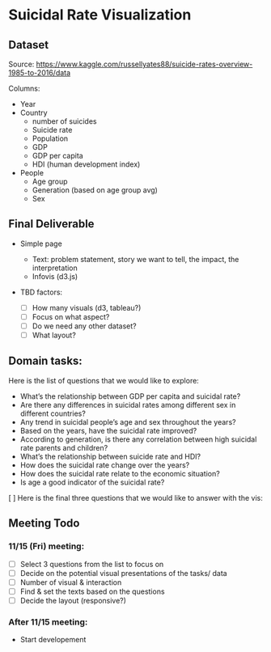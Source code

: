 # Suicidal Rate Visualization

## Dataset 
Source: https://www.kaggle.com/russellyates88/suicide-rates-overview-1985-to-2016/data

Columns: 
- Year 
- Country
  - number of suicides
  - Suicide rate
  - Population
  - GDP
  - GDP per capita
  - HDI (human development index)
- People
  - Age group
  - Generation (based on age group avg)
  - Sex


## Final Deliverable 
- Simple page 
  - Text: problem statement, story we want to tell, the impact, the interpretation
  - Infovis  (d3.js)

- TBD factors: 
  - [ ] How many visuals (d3, tableau?)
  - [ ] Focus on what aspect? 
  - [ ] Do we need any other dataset?
  - [ ] What layout?

## Domain tasks:  
Here is the list of questions that we would like to explore: 
  - What’s the relationship between GDP per capita and suicidal rate? 
  - Are there any differences in suicidal rates among different sex in different countries? 
  - Any trend in suicidal people’s age and sex throughout the years? 
  - Based on the years, have the suicidal rate improved?
  - According to generation, is there any correlation between high suicidal rate parents and children? 
  - What’s the relationship between suicide rate and HDI?  
  - How does the suicidal rate change over the years?
  - How does the suicidal rate relate to the economic situation?
  - Is age a good indicator of the suicidal rate?
  
 [ ] Here is the final three questions that we would like to answer with the vis: 
 
 
 

## Meeting Todo
### 11/15 (Fri)  meeting: 
- [ ] Select 3 questions from the list to focus on 
- [ ] Decide on the potential visual presentations of the tasks/ data
- [ ] Number of visual & interaction
- [ ] Find & set the texts based on the questions
- [ ] Decide the layout (responsive?)
 
### After 11/15 meeting: 
- Start developement 





